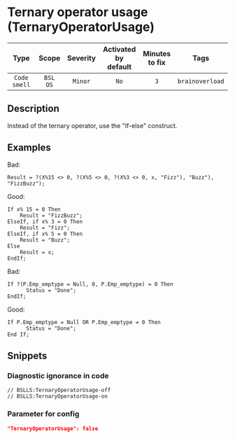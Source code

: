 # Ternary operator usage (TernaryOperatorUsage)

 Type | Scope | Severity | Activated<br>by default | Minutes<br>to fix | Tags 
 :-: | :-: | :-: | :-: | :-: | :-: 
 `Code smell` | `BSL`<br>`OS` | `Minor` | `No` | `3` | `brainoverload` 

<!-- Блоки выше заполняются автоматически, не трогать -->
## Description

Instead of the ternary operator, use the "If-else" construct.

## Examples

Bad:

```bsl
Result = ?(X%15 <> 0, ?(X%5 <> 0, ?(X%3 <> 0, x, "Fizz"), "Buzz"), "FizzBuzz"); 
```

Good:

```bsl
If x% 15 = 0 Then
    Result = "FizzBuzz";
ElseIf, if x% 3 = 0 Then
    Result = "Fizz";
ElseIf, if x% 5 = 0 Then
    Result = "Buzz";
Else
    Result = x;
EndIf;
```

Bad:

```bsl
If ?(P.Emp_emptype = Null, 0, P.Emp_emptype) = 0 Then
      Status = "Done";
EndIf;
```
Good:

```bsl
If P.Emp_emptype = Null OR P.Emp_emptype = 0 Then
      Status = "Done";
End If;
```

## Snippets

<!-- Блоки ниже заполняются автоматически, не трогать -->
### Diagnostic ignorance in code

```bsl
// BSLLS:TernaryOperatorUsage-off
// BSLLS:TernaryOperatorUsage-on
```

### Parameter for config

```json
"TernaryOperatorUsage": false
```
